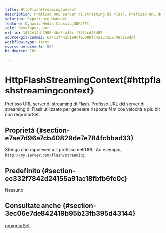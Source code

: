 ```yaml
---
title: HttpFlashStreamingContext
description: Prefisso URL server di streaming di Flash. Prefisso URL del server di streaming di Flash utilizzato per generare risposte f4m con velocità a più bit con req=mbrSet.
solution: Experience Manager
feature: Dynamic Media Classic,SDK/API
role: Developer,User
exl-id: 1052e14d-2906-4be5-a13c-f5f34cd46d89
source-git-commit: 6a4c1f4425199cfa6088fc42137552748c1a9dcf
workflow-type: tm+mt
source-wordcount: '59'
ht-degree: 10%

---
```


# HttpFlashStreamingContext{#httpflashstreamingcontext}

Prefisso URL server di streaming di Flash. Prefisso URL del server di streaming di Flash utilizzato per generare risposte f4m con velocità a più bit con req=mbrSet.

## Proprietà {#section-e7ae7d96a7cb40829de7e784fcbbad33}

Stringa che rappresenta il prefisso dell’URL. Ad esempio, `http://my.server.com/flash/streaming`.

## Predefinito {#section-ee332f7842d24155a91ac18fbfb6fc0c}

Nessuno

## Consultate anche {#section-3ec06e7de842419b95b23fb395d43144}

[req=mbrSet](../../../../../is-api/http-ref/image-serving-api-ref/c-http-protocol-reference/c-command-reference/r-req/r-mbrset.md#reference-603d75babde74508a878c27bd4cced73)
